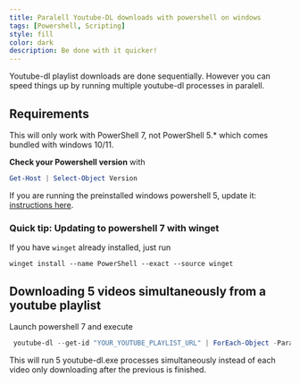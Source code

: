 ```yaml
---
title: Paralell Youtube-DL downloads with powershell on windows
tags: [Powershell, Scripting]
style: fill
color: dark
description: Be done with it quicker!
---
```


Youtube-dl playlist downloads are done sequentially. However you can speed things up by running multiple youtube-dl processes in paralell.

## Requirements

This will only work with PowerShell 7, not PowerShell 5.* which comes bundled with windows 10/11.

**Check your Powershell version** with 
```powershell
Get-Host | Select-Object Version 
``` 

If you are running the preinstalled windows powershell 5, update it: [instructions here](https://docs.microsoft.com/en-us/powershell/scripting/whats-new/migrating-from-windows-powershell-51-to-powershell-7?view=powershell-7.1).

### Quick tip: Updating to powershell 7 with winget
If you have `winget` already installed, just run
```
winget install --name PowerShell --exact --source winget
```

## Downloading 5 videos simultaneously from a youtube playlist 
Launch powershell 7 and execute

```powershell
 youtube-dl --get-id "YOUR_YOUTUBE_PLAYLIST_URL" | ForEach-Object -Parallel { youtube-dl.exe -f best "$_"; } -ThrottleLimit 5
```

This will run 5 youtube-dl.exe processes simultaneously instead of each video only downloading after the previous is finished.
